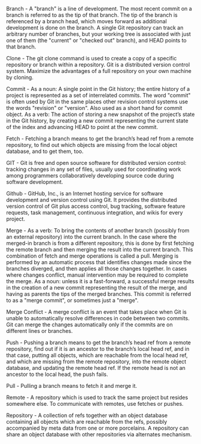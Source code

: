 Branch - A "branch" is a line of development. The most recent commit on a branch is referred to as the tip of that branch. The tip of the branch is referenced by a branch head, which moves forward as additional development is done on the branch. A single Git repository can track an arbitrary number of branches, but your working tree is associated with just one of them (the "current" or "checked out" branch), and HEAD points to that branch.

Clone - The git clone command is used to create a copy of a specific repository or branch within a repository. Git is a distributed version control system. Maximize the advantages of a full repository on your own machine by cloning.

Commit - As a noun: A single point in the Git history; the entire history of a project is represented as a set of interrelated commits. The word "commit" is often used by Git in the same places other revision control systems use the words "revision" or "version". Also used as a short hand for commit object.
As a verb: The action of storing a new snapshot of the project’s state in the Git history, by creating a new commit representing the current state of the index and advancing HEAD to point at the new commit.

Fetch - Fetching a branch means to get the branch’s head ref from a remote repository, to find out which objects are missing from the local object database, and to get them, too.

GIT - Git is free and open source software for distributed version control: tracking changes in any set of files, usually used for coordinating work among programmers collaboratively developing source code during software development. 

Github - GitHub, Inc., is an Internet hosting service for software development and version control using Git. It provides the distributed version control of Git plus access control, bug tracking, software feature requests, task management, continuous integration, and wikis for every project. 

Merge - As a verb: To bring the contents of another branch (possibly from an external repository) into the current branch. In the case where the merged-in branch is from a different repository, this is done by first fetching the remote branch and then merging the result into the current branch. This combination of fetch and merge operations is called a pull. Merging is performed by an automatic process that identifies changes made since the branches diverged, and then applies all those changes together. In cases where changes conflict, manual intervention may be required to complete the merge. 
As a noun: unless it is a fast-forward, a successful merge results in the creation of a new commit representing the result of the merge, and having as parents the tips of the merged branches. This commit is referred to as a "merge commit", or sometimes just a "merge".

Merge Conflict - A merge conflict is an event that takes place when Git is unable to automatically resolve differences in code between two commits. Git can merge the changes automatically only if the commits are on different lines or branches.

Push - Pushing a branch means to get the branch’s head ref from a remote repository, find out if it is an ancestor to the branch’s local head ref, and in that case, putting all objects, which are reachable from the local head ref, and which are missing from the remote repository, into the remote object database, and updating the remote head ref. If the remote head is not an ancestor to the local head, the push fails.

Pull - Pulling a branch means to fetch it and merge it. 

Remote - A repository which is used to track the same project but resides somewhere else. To communicate with remotes, use fetches or pushes.

Repository - A collection of refs together with an object database containing all objects which are reachable from the refs, possibly accompanied by meta data from one or more porcelains. A repository can share an object database with other repositories via alternates mechanism.